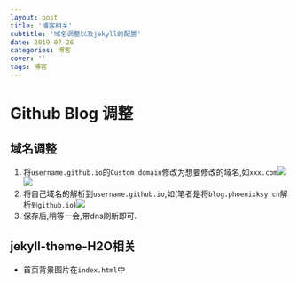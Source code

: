 ```yaml
---
layout: post
title: '博客相关'
subtitle: '域名调整以及jekyll的配置'
date: 2019-07-26
categories: 博客
cover: ''
tags: 博客
---
```


# Github Blog 调整

## 域名调整
1. 将`username.github.io`的`Custom domain`修改为想要修改的域名,如`xxx.com`![](http://blogimgs.phoenixsky.cn/2019-07-26-15641130804267.jpg) ![](http://blogimgs.phoenixsky.cn/2019-07-26-15641130886993.jpg)
2. 将自己域名的解析到`username.github.io`,如(笔者是将`blog.phoenixksy.cn`解析`到github.io`)![](http://blogimgs.phoenixsky.cn/2019-07-26-15641133501873.jpg)
3. 保存后,稍等一会,带dns刷新即可.

## jekyll-theme-H2O相关
- 首页背景图片在`index.html`中



    
   

